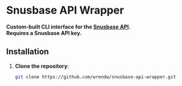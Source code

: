 # Snusbase API Wrapper

<strong>Custom-built CLI interface for the <a href="https://snusbase.com">Snusbase API</a>.</strong>  
<strong>Requires a Snusbase API key.</strong>

## Installation

1. <strong>Clone the repository</strong>:
   ```bash
   git clone https://github.com/wrendw/snusbase-api-wrapper.git
